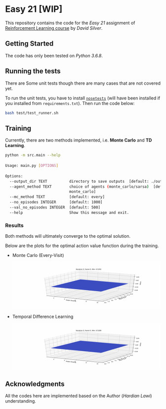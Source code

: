 # Easy 21 [WIP]

This repository contains the code for the *Easy 21* assignment of [Reinforcement Learning course](http://www0.cs.ucl.ac.uk/staff/d.silver/web/Teaching.html) by *David Silver*.

## Getting Started

The code has only been tested on *Python 3.6.8*.

## Running the tests

There are Some unit tests though there are many cases that are not covered yet.

To run the unit tests, you have to install [`nosetests`](https://nose.readthedocs.io/en/latest/) (will have been installed if you installed from `requirements.txt`). Then run the code below:

```bash
bash test/test_runner.sh
```

## Training

Currently, there are two methods implemented, i.e. **Monte Carlo** and **TD Learning**.

```bash
python -m src.main --help

Usage: main.py [OPTIONS]

Options:
  --output_dir TEXT          directory to save outputs  [default: ./outputs]
  --agent_method TEXT        choice of agents (monte_carlo/sarsa)  [default:
                             monte_carlo]
  --mc_method TEXT           [default: every]
  --no_episodes INTEGER      [default: 1000]
  --val_no_episodes INTEGER  [default: 500]
  --help                     Show this message and exit.
```

### Results

Both methods will ultimately converge to the optimal solution.

Below are the plots for the optimal action value function during the training.

* Monte Carlo (Every-Visit)

    ![Monte Carlo Every Visit](imgs/monte_carlo_every.gif)

* Temporal Difference Learning

    ![Sarsa](imgs/Sarsa.gif)

## Acknowledgments

All the codes here are implemented based on the Author (*Hardian Lawi*) understanding.
